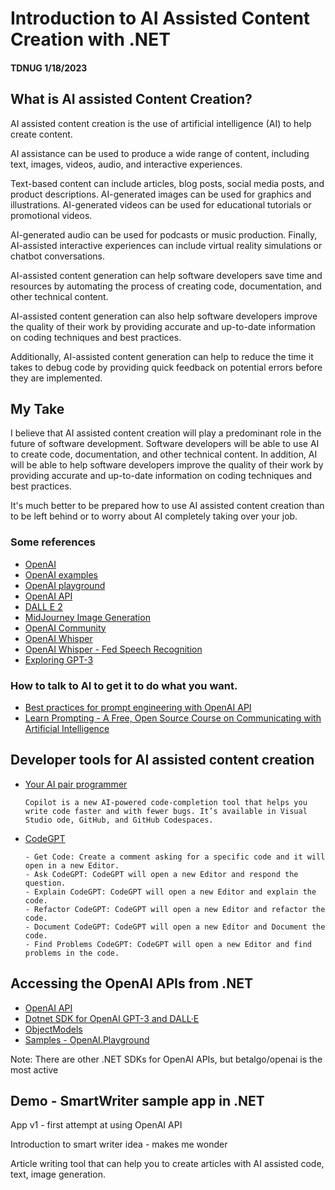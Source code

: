 # Introduction to AI Assisted Content Creation with .NET 

#### TDNUG 1/18/2023

## What is AI assisted Content Creation?

AI assisted content creation is the use of artificial intelligence (AI) to help create content. 

AI assistance can be used to produce a wide range of content, including text, images, videos, audio, and interactive experiences. 

Text-based content can include articles, blog posts, social media posts, and product descriptions. AI-generated images can be used for graphics and illustrations. AI-generated videos can be used for educational tutorials or promotional videos. 

AI-generated audio can be used for podcasts or music production. Finally, AI-assisted interactive experiences can include virtual reality simulations or chatbot conversations.

AI-assisted content generation can help software developers save time and resources by automating the process of creating code, documentation, and other technical content. 

AI-assisted content generation can also help software developers improve the quality of their work by providing accurate and up-to-date information on coding techniques and best practices. 

Additionally, AI-assisted content generation can help to reduce the time it takes to debug code by providing quick feedback on potential errors before they are implemented.

## My Take

I believe that AI assisted content creation will play a predominant role in the future of software development. Software developers will be able to use AI to create code, documentation, and other technical content. In addition, AI will be able to help software developers improve the quality of their work by providing accurate and up-to-date information on coding techniques and best practices.

It's much better to be prepared how to use AI assisted content creation than to be left behind or to worry about AI completely taking over your job.

### Some references

- [OpenAI](https://openai.com)
- [OpenAI examples](https://beta.openai.com/examples)
- [OpenAI playground](https://beta.openai.com/playground)
- [OpenAI API](https://beta.openai.com/docs/api-reference/introduction)
- [DALL E 2](https://openai.com/dall-e-2)
- [MidJourney Image Generation](https://www.midjourney.com)
- [OpenAI Community](https://community.openai.com)
- [OpenAI Whisper](https://openai.com/blog/whisper)
- [OpenAI Whisper - Fed Speech Recognition](https://www.youtube.com/watch?v=Wc4bQxuypo0)
- [Exploring GPT-3](https://subscription.packtpub.com/book/data/9781800563193/1)

### How to talk to AI to get it to do what you want.

- [Best practices for prompt engineering with OpenAI API](https://help.openai.com/en/articles/6654000-best-practices-for-prompt-engineering-with-openai-api)
- [Learn Prompting - A Free, Open Source Course on Communicating with Artificial Intelligence](https://learnprompting.org)

## Developer tools for AI assisted content creation

- [Your AI pair programmer](https://github.com/features/copilot)

  ```text
  Copilot is a new AI-powered code-completion tool that helps you write code faster and with fewer bugs. It’s available in Visual Studio ode, GitHub, and GitHub Codespaces.
  ```

- [CodeGPT](https://www.codegpt.co)

  ```text
  - Get Code: Create a comment asking for a specific code and it will open in a new Editor.
  - Ask CodeGPT: CodeGPT will open a new Editor and respond the question.
  - Explain CodeGPT: CodeGPT will open a new Editor and explain the code.
  - Refactor CodeGPT: CodeGPT will open a new Editor and refactor the code.
  - Document CodeGPT: CodeGPT will open a new Editor and Document the code.
  - Find Problems CodeGPT: CodeGPT will open a new Editor and find problems in the code.
  ```

## Accessing the OpenAI APIs from .NET

- [OpenAI API](https://beta.openai.com/docs/api-reference/introduction)
- [Dotnet SDK for OpenAI GPT-3 and DALL·E](https://github.com/betalgo/openai)
- [ObjectModels](https://github.com/betalgo/openai/tree/master/OpenAI.SDK/ObjectModels)
- [Samples - OpenAI.Playground](https://github.com/betalgo/openai/tree/master/OpenAI.Playground)

Note: There are other .NET SDKs for OpenAI APIs, but betalgo/openai is the most active

## Demo - SmartWriter sample app in .NET

App v1 - first attempt at using OpenAI API

Introduction to smart writer idea - makes me wonder

Article writing tool that can help you to create articles with AI assisted code, text, image generation.

